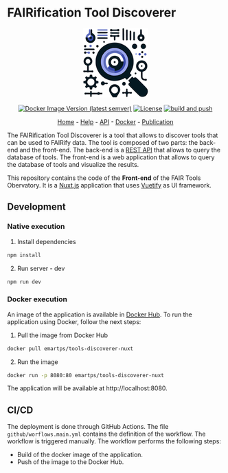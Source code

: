 # FAIRification Tool Discoverer 

<p align="center">
  <img src="./static/img/FAIR-discoverer.png" /> 
</p>

<div align="center"> 

  
[![Docker Image Version (latest semver)](https://img.shields.io/docker/v/emartps/tools-discoverer-nuxt?sort=semver)](https://hub.docker.com/r/emartps/tools-discoverer-nuxt)
[![License](https://img.shields.io/github/license/FAIRplus/FAIR_tool_discoverer)](https://github.com/FAIRplus/FAIR_tool_discoverer/blob/main/LICENSE.md) [![build and push](https://github.com/FAIRplus/FAIR_tool_discoverer/actions/workflows/main.yml/badge.svg)](https://github.com/FAIRplus/FAIR_tool_discoverer/actions/workflows/main.yml) 

[Home](https://fair-tool-discoverer.bsc.es/) - [Help](https://fair-tool-discoverer.bsc.es/help) - [API](https://fair-tool-discoverer.bsc.es/api) - [Docker](https://hub.docker.com/r/emartps/tools-discoverer-nuxt) - [Publication]()

</div> 

The FAIRification Tool Discoverer is a tool that allows to discover tools that can be used to FAIRify data. The tool is composed of two parts: the back-end and the front-end. The back-end is a [REST API](https://github.com/FAIRplus/FAIR_tool_discoverer_backend) that allows to query the database of tools. The front-end is a web application that allows to query the database of tools and visualize the results.

This repository contains the code of the **Front-end** of the FAIR Tools Obervatory. It is a [Nuxt.js](https://nuxtjs.org/) application that uses [Vuetify](https://vuetifyjs.com/) as UI framework.

## Development 

### Native execution

1. Install dependencies
```sh
npm install
```
2. Run server - dev
```sh
npm run dev
```

### Docker execution 

An image of the application is available in [Docker Hub](https://hub.docker.com/r/emartps/tools-discoverer-nuxt). To run the application using Docker, follow the next steps: 

1. Pull the image from Docker Hub
```sh
docker pull emartps/tools-discoverer-nuxt
```
2. Run the image
```sh
docker run -p 8080:80 emartps/tools-discoverer-nuxt
``` 

The application will be available at http://localhost:8080.



## CI/CD

The deployment is done through GitHub Actions. The file `github/worflows.main.yml` contains the definition of the workflow. The workflow is triggered manually. The workflow performs the following steps:
- Build of the docker image of the application.
- Push of the image to the Docker Hub.

